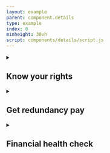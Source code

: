 ```yaml
---
layout: example
parent: component.details
type: example
index: 0
minheight: 30vh
script: components/details/script.js
---
```


<details class="details">
    <summary class="details__summary" tabindex="0" role="button">
        <h2 class="details__title gamma">
            Know your rights
            <span class="details__summary-icon"></span>
        </h2>
    </summary>

    <div class="details__content">
        <p>Read what you may be entitled to – like redundancy pay and a consultation with your employer.  </p>

        <p><a href="https://www.gov.uk/redundant-your-rights/overview">Redundancy: your rights</a> – GOV.UK</p>
    </div>
</details>

<details class="details">
    <summary class="details__summary" tabindex="0" role="button">
        <h2 class="details__title gamma">
            Get redundancy pay
            <span class="details__summary-icon"></span>
        </h2>
    </summary>

    <div class="details__content">
        <p>You're normally entitled to statutory redundancy pay if you're an employee – someone who works under an employment contract – and you've been working for 2 years or more. </p>

        <p><a href="https://www.gov.uk/calculate-your-redundancy-pay">Calculate your statutory redundancy pay</a> – GOV.UK</p>
    </div>
</details>

<details class="details">
    <summary class="details__summary" tabindex="0" role="button">
        <h2 class="details__title gamma">
            Financial health check
            <span class="details__summary-icon"></span>
        </h2>
    </summary>

    <div class="details__content">
        <p>The Financial Health Check service offers money advice to older people and families. </p>

        <p>It can show you how to make the most of your income and make sure that you're not paying more than you need to for basic services like gas, electricity and broadband.</p>

        <p>It can help you find out:</p>

        <ul>
            <li>what benefits you can get</li>
            <li>how to save money on your bills</li>
            <li>what other money you may be entitled to</li>
        </ul>

        <p>You can talk to Financial Health Check advisors by calling 0800 085 7145 or meeting them in person at <a href="https://www.cas.org.uk/bureaux">your local Citizens Advice Bureau.</a></p>
    </div>
</details>
